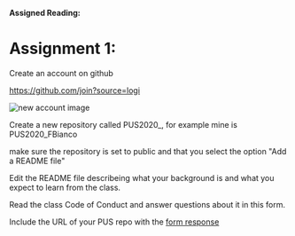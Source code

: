 **Assigned Reading:**



# Assignment 1:
Create an account on github

https://github.com/join?source=logi

![new account image]()

Create a new repository called PUS2020_<Firstinitial><Lastname>, for example mine is PUS2020_FBianco

make sure the repository is set to public and that you select the option "Add a README file"

Edit the README file describeing what your background is and what you expect to learn from the class.

Read the class Code of Conduct and answer questions about it in this form.

Include the URL of your PUS repo with the [form response](https://forms.gle/W6QjYjLGWp7nF7w37)


